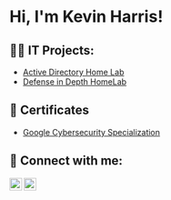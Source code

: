<h1>Hi, I'm Kevin Harris! 

<h2>👨‍💻 IT Projects:</h2>

- [Active Directory Home Lab](https://github.com/kevinharris2/ActiveDirectoryLab/blob/main/README.md)
- [ Defense in Depth HomeLab]()

<h2>📄 Certificates</h2>

- [Google Cybersecurity Specialization](https://www.coursera.org/account/accomplishments/specialization/FHPI4GEWKKBZ)


<h2> 📱 Connect with me:</h2>


[<img align="left" alt="JoshMadakor | Twitter" width="22px" src="https://cdn.jsdelivr.net/npm/simple-icons@v3/icons/twitter.svg" />][twitter]
[<img align="left" alt="JoshMadakor | LinkedIn" width="22px" src="https://cdn.jsdelivr.net/npm/simple-icons@v3/icons/linkedin.svg" />][linkedin]


[twitter]: https://x.com/kevin_harris2
[linkedin]: https://www.linkedin.com/in/kevin-harris2/

<!--
**joshmadakor1/joshmadakor1** is a ✨ _special_ ✨ repository because its `README.md` (this file) appears on your GitHub profile.

Here are some ideas to get you started:

- 🔭 I’m currently working on ...
- 🌱 I’m currently learning ...
- 👯 I’m looking to collaborate on ...
- 🤔 I’m looking for help with ...
- 💬 Ask me about ...
- 📫 How to reach me: ...
- 😄 Pronouns: ...
- ⚡ Fun fact: ...
-->
